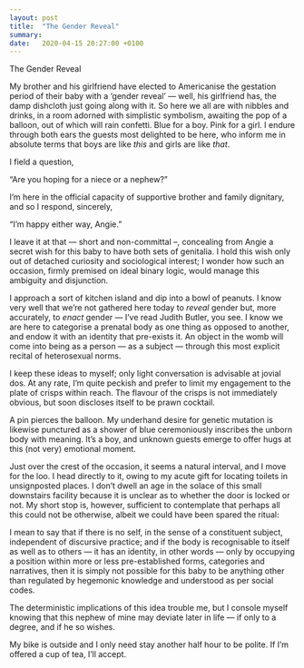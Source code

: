```yaml
---
layout: post
title:  "The Gender Reveal"
summary: 
date:   2020-04-15 20:27:00 +0100
---
```

The Gender Reveal

My brother and his girlfriend have elected to Americanise the gestation period of their baby with a ‘gender reveal’ — well, his girlfriend has, the damp dishcloth just going along with it.
So here we all are with nibbles and drinks, in a room adorned with simplistic symbolism, awaiting the pop of a balloon, out of which will rain confetti. Blue for a boy. Pink for a girl. I endure through both ears the guests most delighted to be here, who inform me in absolute terms that boys are like _this_ and girls are like _that_.

I field a question,

“Are you hoping for a niece or a nephew?”

I’m here in the official capacity of supportive brother and family dignitary, and so I respond, sincerely,

“I’m happy either way, Angie.”

I leave it at that — short and non-committal –, concealing from Angie a secret wish for this baby to have both sets of genitalia. I hold this wish only out of detached curiosity and sociological interest; I wonder how such an occasion, firmly premised on ideal binary logic, would manage this ambiguity and disjunction.

I approach a sort of kitchen island and dip into a bowl of peanuts. I know very well that we’re not gathered here today to _reveal_ gender but, more accurately, to _enact_ gender — I’ve read Judith Butler, you see. I know we are here to categorise a prenatal body as one thing as opposed to another, and endow it with an identity that pre-exists it. An object in the womb will come into being as a person — as a subject — through this most explicit recital of heterosexual norms.

I keep these ideas to myself; only light conversation is advisable at jovial dos. At any rate, I’m quite peckish and prefer to limit my engagement to the plate of crisps within reach. The flavour of the crisps is not immediately obvious, but soon discloses itself to be prawn cocktail.

A pin pierces the balloon. My underhand desire for genetic mutation is likewise punctured as a shower of blue ceremoniously inscribes the unborn body with meaning. It’s a boy, and unknown guests emerge to offer hugs at this (not very) emotional moment.

Just over the crest of the occasion, it seems a natural interval, and I move for the loo. I head directly to it, owing to my acute gift for locating toilets in unsignposted places. I don’t dwell an age in the solace of this small downstairs facility because it is unclear as to whether the door is locked or not. My short stop is, however, sufficient to contemplate that perhaps all this could not be otherwise, albeit we could have been spared the ritual:

I mean to say that if there is no self, in the sense of a constituent subject, independent of discursive practice; and if the body is recognisable to itself as well as to others — it has an identity, in other words — only by occupying a position within more or less pre-established forms, categories and narratives, then it is simply not possible for this baby to be anything other than regulated by hegemonic knowledge and understood as per social codes.

The deterministic implications of this idea trouble me, but I console myself knowing that this nephew of mine may deviate later in life — if only to a degree, and if he so wishes.

My bike is outside and I only need stay another half hour to be polite. If I’m offered a cup of tea, I’ll accept.

